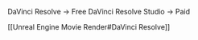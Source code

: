DaVinci Resolve -> Free
DaVinci Resolve Studio -> Paid

[[Unreal Engine Movie Render#DaVinci Resolve]]